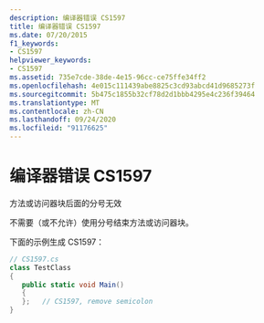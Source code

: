 ```yaml
---
description: 编译器错误 CS1597
title: 编译器错误 CS1597
ms.date: 07/20/2015
f1_keywords:
- CS1597
helpviewer_keywords:
- CS1597
ms.assetid: 735e7cde-38de-4e15-96cc-ce75ffe34ff2
ms.openlocfilehash: 4e015c111439abe8825c3cd93abcd41d9685273f
ms.sourcegitcommit: 5b475c1855b32cf78d2d1bbb4295e4c236f39464
ms.translationtype: MT
ms.contentlocale: zh-CN
ms.lasthandoff: 09/24/2020
ms.locfileid: "91176625"
---
```

# <a name="compiler-error-cs1597"></a>编译器错误 CS1597

方法或访问器块后面的分号无效  
  
 不需要（或不允许）使用分号结束方法或访问器块。  
  
 下面的示例生成 CS1597：  
  
```csharp  
// CS1597.cs  
class TestClass  
{  
   public static void Main()  
   {  
   };   // CS1597, remove semicolon  
}  
```
